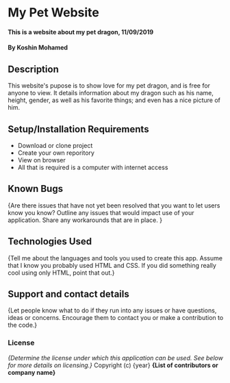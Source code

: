# My Pet Website

#### This is a website about my pet dragon, 11/09/2019

#### By **Koshin Mohamed**

## Description

This website's pupose is to show love for my pet dragon, and is free for anyone to view. It details information about my dragon such as his name, height, gender, as well as his favorite things; and even has a nice picture of him.

## Setup/Installation Requirements

- Download or clone project
- Create your own reporitory
- View on browser
- All that is required is a computer with internet access

## Known Bugs

{Are there issues that have not yet been resolved that you want to let users know you know? Outline any issues that would impact use of your application. Share any workarounds that are in place. }

## Technologies Used

{Tell me about the languages and tools you used to create this app. Assume that I know you probably used HTML and CSS. If you did something really cool using only HTML, point that out.}

## Support and contact details

{Let people know what to do if they run into any issues or have questions, ideas or concerns. Encourage them to contact you or make a contribution to the code.}

### License

_{Determine the license under which this application can be used. See below for more details on licensing.}_
Copyright (c) {year} **{List of contributors or company name}**

